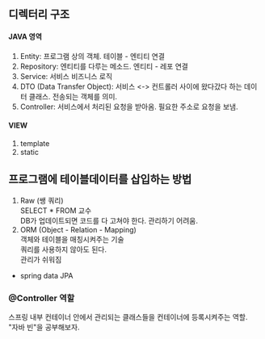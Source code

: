 ## 디렉터리 구조

#### JAVA 영역

1. Entity: 프로그램 상의 객체. 테이블 - 엔티티 연결
2. Repository: 엔티티를 다루는 메소드. 엔티티 - 레포 연결
3. Service: 서비스 비즈니스 로직
4. DTO (Data Transfer Object): 서비스 <-> 컨트롤러 사이에 왔다갔다 하는 데이터 클래스. 전송되는 객체를 의미.
5. Controller: 서비스에서 처리된 요청을 받아옴. 필요한 주소로 요청을 보냄.

#### VIEW

1. template
2. static

## 프로그램에 테이블데이터를 삽입하는 방법

1. Raw (쌩 쿼리)  
   SELECT \* FROM 교수  
   DB가 업데이트되면 코드를 다 고쳐야 한다. 관리하기 어려움.
2. ORM (Object - Relation - Mapping)  
   객체와 테이블을 매칭시켜주는 기술  
   쿼리를 사용하지 않아도 된다.  
   관리가 쉬워짐

- spring data JPA

### @Controller 역할

스프링 내부 컨테이너 안에서 관리되는 클래스들을 컨테이너에 등록시켜주는 역할.  
"자바 빈"을 공부해보자.
